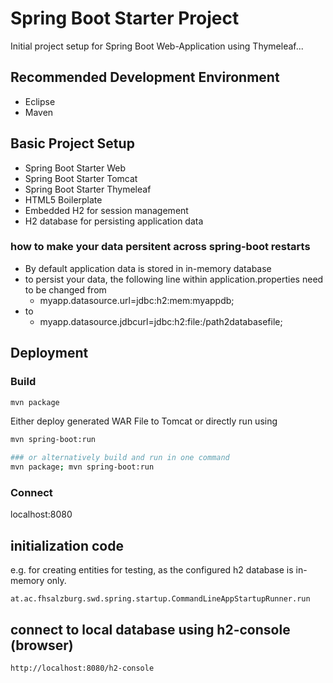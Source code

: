 # Spring Boot Starter Project

Initial project setup for Spring Boot Web-Application using Thymeleaf...

## Recommended Development Environment

   * Eclipse
   * Maven


## Basic Project Setup

   * Spring Boot Starter Web
   * Spring Boot Starter Tomcat
   * Spring Boot Starter Thymeleaf
   * HTML5 Boilerplate
   * Embedded H2 for session management
   * H2 database for persisting application data

### how to make your data persitent across spring-boot restarts

   * By default application data is stored in in-memory database
   * to persist your data, the following line within application.properties need to be changed from
      * myapp.datasource.url=jdbc:h2:mem:myappdb;
   * to
      * myapp.datasource.jdbcurl=jdbc:h2:file:/path2databasefile;

## Deployment

### Build
```bash
mvn package
```

Either deploy generated WAR File to Tomcat or directly run using
```bash
mvn spring-boot:run

### or alternatively build and run in one command
mvn package; mvn spring-boot:run

```
### Connect
localhost:8080

## initialization code 
e.g. for creating entities for testing, as the configured h2 database is in-memory only.
```
at.ac.fhsalzburg.swd.spring.startup.CommandLineAppStartupRunner.run
```

## connect to local database using h2-console (browser)
```
http://localhost:8080/h2-console
```
